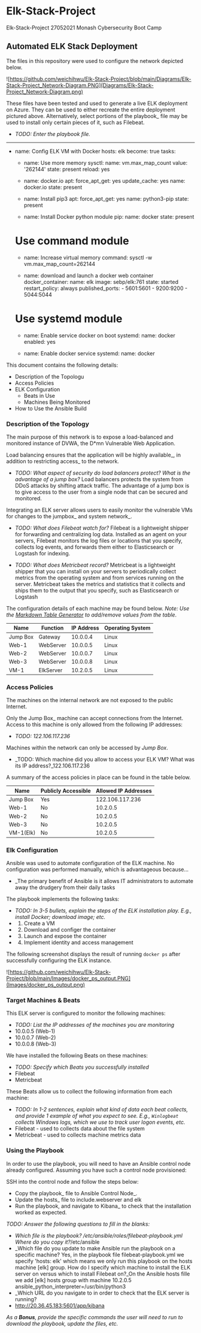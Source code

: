 # Elk-Stack-Project
Elk-Stack-Project 27052021 Monash Cybersecurity Boot Camp

## Automated ELK Stack Deployment

The files in this repository were used to configure the network depicted below.

![https://github.com/weichihwu/Elk-Stack-Project/blob/main/Diagrams/Elk-Stack-Project_Network-Diagram.PNG](Diagrams/Elk-Stack-Project_Network-Diagram.png)

These files have been tested and used to generate a live ELK deployment on Azure. They can be used to either recreate the entire deployment pictured above. Alternatively, select portions of the playbook_ file may be used to install only certain pieces of it, such as Filebeat.

  - _TODO: Enter the playbook file._
---
- name: Config ELK VM with Docker
  hosts: elk
  become: true
  tasks:
  - name: Use more memory
    sysctl:
      name: vm.max_map_count
      value: '262144'
      state: present
      reload: yes

  - name: docker.io
    apt:
      force_apt_get: yes
      update_cache: yes
      name: docker.io
      state: present

  - name: Install pip3
    apt:
      force_apt_get: yes
      name: python3-pip
      state: present

  - name: Install Docker python module
    pip:
      name: docker
      state: present

   # Use command module
  - name: Increase virtual memory
    command: sysctl -w vm.max_map_count=262144

  - name: download and launch a docker web container
    docker_container:
      name: elk
      image: sebp/elk:761
      state: started
      restart_policy: always
      published_ports:
        -   5601:5601
        -   9200:9200
        -   5044:5044

   # Use systemd module
  - name: Enable service docker on boot
    systemd:
      name: docker
      enabled: yes

  - name: Enable docker service
    systemd:
      name: docker

This document contains the following details:
- Description of the Topologu
- Access Policies
- ELK Configuration
  - Beats in Use
  - Machines Being Monitored
- How to Use the Ansible Build


### Description of the Topology

The main purpose of this network is to expose a load-balanced and monitored instance of DVWA, the D*mn Vulnerable Web Application.

Load balancing ensures that the application will be highly available_, in addition to restricting access_ to the network.
- _TODO: What aspect of security do load balancers protect? What is the advantage of a jump box?_
Load balancers protects the system from DDoS attacks by shifting attack traffic. The advantage of a jump box is to give access to the user from a single node that can be secured and monitored.

Integrating an ELK server allows users to easily monitor the vulnerable VMs for changes to the jumpbox_ and system network_.

- _TODO: What does Filebeat watch for?_
Filebeat is a lightweight shipper for forwarding and centralizing log data. Installed as an agent on your servers, Filebeat monitors the log files or locations that you specify, collects log events, and forwards them either to Elasticsearch or Logstash for indexing.

- _TODO: What does Metricbeat record?_
Metricbeat is a lightweight shipper that you can install on your servers to periodically collect metrics from the operating system and from services running on the server. Metricbeat takes the metrics and statistics that it collects and ships them to the output that you specify, such as Elasticsearch or Logstash

The configuration details of each machine may be found below.
_Note: Use the [Markdown Table Generator](http://www.tablesgenerator.com/markdown_tables) to add/remove values from the table_.

| Name     | Function | IP Address | Operating System |
|----------|----------|------------|------------------|
| Jump Box | Gateway  | 10.0.0.4   | Linux            |
| Web-1    | WebServer| 10.0.0.5   | Linux            |
| Web-2    | WebServer| 10.0.0.7   | Linux            |
| Web-3    | WebServer| 10.0.0.8   | Linux            |
| VM-1     | ElkServer| 10.2.0.5   | Linux            |


### Access Policies

The machines on the internal network are not exposed to the public Internet. 

Only the Jump Box_ machine can accept connections from the Internet. Access to this machine is only allowed from the following IP addresses:
- _TODO: 122.106.117.236_

Machines within the network can only be accessed by _Jump Box_.
- _TODO: Which machine did you allow to access your ELK VM? What was its IP address?_122.106.117.236

A summary of the access policies in place can be found in the table below.

| Name     | Publicly Accessible | Allowed IP Addresses |
|----------|---------------------|----------------------|
| Jump Box | Yes                 | 122.106.117.236      |
| Web-1    | No                  | 10.2.0.5             |
| Web-2    | No                  | 10.2.0.5             |
| Web-3    | No                  | 10.2.0.5             |
| VM-1(Elk)| No                  | 10.2.0.5             |

### Elk Configuration

Ansible was used to automate configuration of the ELK machine. No configuration was performed manually, which is advantageous because...
- _The primary benefit of Ansible is it allows IT administrators to automate away the drudgery from their daily tasks

The playbook implements the following tasks:
- _TODO: In 3-5 bullets, explain the steps of the ELK installation play. E.g., install Docker; download image; etc._
- 1. Create a VM
- 2. Download and configer the container
- 3. Launch and expose the container
- 4. Implement identity and access management

The following screenshot displays the result of running `docker ps` after successfully configuring the ELK instance.

![https://github.com/weichihwu/Elk-Stack-Project/blob/main/Images/docker_ps_output.PNG](Images/docker_ps_output.png)

### Target Machines & Beats
This ELK server is configured to monitor the following machines:
- _TODO: List the IP addresses of the machines you are monitoring_
- 10.0.0.5 (Web-1)
- 10.0.0.7 (Web-2)
- 10.0.0.8 (Web-3)

We have installed the following Beats on these machines:
- _TODO: Specify which Beats you successfully installed_
- Filebeat
- Metricbeat

These Beats allow us to collect the following information from each machine:
- _TODO: In 1-2 sentences, explain what kind of data each beat collects, and provide 1 example of what you expect to see. E.g., `Winlogbeat` collects Windows logs, which we use to track user logon events, etc._
- Filebeat - used to collects data about the file system
- Metricbeat - used to collects machine metrics data

### Using the Playbook
In order to use the playbook, you will need to have an Ansible control node already configured. Assuming you have such a control node provisioned: 

SSH into the control node and follow the steps below:
- Copy the playbook_ file to Ansible Control Node_.
- Update the hosts_ file to include.webserver and elk
- Run the playbook, and navigate to Kibana_ to check that the installation worked as expected.

_TODO: Answer the following questions to fill in the blanks:_
- _Which file is the playbook? /etc/ansible/roles/filebeat-playbook.yml Where do you copy it?_/etc/ansible
- _Which file do you update to make Ansible run the playbook on a specific machine? Yes, in the playbook file filebeat-playbook.yml we specify 'hosts: elk' which means we only run this playbook on the hosts machine [elk] group. How do I specify which machine to install the ELK server on versus which to install Filebeat on?_On the Ansible hosts fille we add [elk] hosts group with machine 10.2.0.5 ansible_python_interpreter=/usr/bin/python3
- _Which URL do you navigate to in order to check that the ELK server is running?
- http://20.36.45.183:5601/app/kibana

_As a **Bonus**, provide the specific commands the user will need to run to download the playbook, update the files, etc._